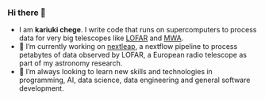 ### Hi there 👋
- I am **kariuki chege**. I write code that runs on supercomputers to process data for very big telescopes like [LOFAR](https://en.wikipedia.org/wiki/Low-Frequency_Array_(LOFAR)) and [MWA](https://en.wikipedia.org/wiki/Murchison_Widefield_Array).
- 🔭 I’m currently working on [nextleap](https://github.com/kariukic/nextleap), a nextflow pipeline to process petabytes of data observed by LOFAR, a European radio telescope as part of my astronomy research.
- 🌱 I’m always looking to learn new skills and technologies in programming, AI, data science, data engineering and general software development.
<!--
- 👯 I’m looking to collaborate on ...
- 🤔 I’m looking for help with ...
- 💬 Ask me about ...
- 📫 How to reach me: ...
- 😄 Pronouns: ...
-->
